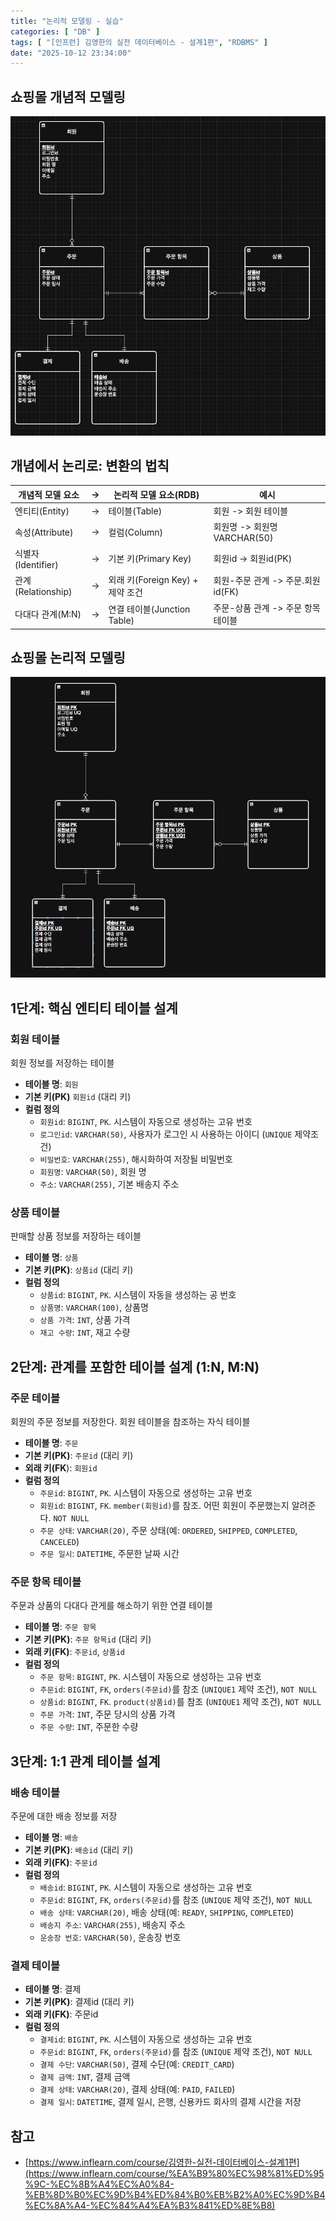 ```yaml
---
title: "논리적 모델링 - 실습"
categories: [ "DB" ]
tags: [ "[인프런] 김영한의 실전 데이터베이스 - 설계1편", "RDBMS" ]
date: "2025-10-12 23:34:00"
---
```


## 쇼핑몰 개념적 모델링

![](/assets/img/posts/2025/2025-10-12-논리적-모델링-실습/688802799979583.png)

## 개념에서 논리로: 변환의 법칙

| 개념적 모델 요소        | -> | 논리적 모델 요소(RDB)            | 예시                      |
|------------------|----|---------------------------|-------------------------|
| 엔티티(Entity)      | -> | 테이블(Table)                | 회원 -> 회원 테이블            |
| 속성(Attribute)    | -> | 컬럼(Column)                | 회원명 -> 회원명 VARCHAR(50)  |
| 식별자(Identifier)  | -> | 기본 키(Primary Key)         | 회원id -> 회원id(PK)        |
| 관계(Relationship) | -> | 외래 키(Foreign Key) + 제약 조건 | 회원-주문 관계 -> 주문.회원id(FK) |
| 다대다 관계(M:N)      | -> | 연결 테이블(Junction Table)    | 주문-상품 관계 -> 주문 항목 테이블   |

## 쇼핑몰 논리적 모델링

![](/assets/img/posts/2025/2025-10-12-논리적-모델링-실습/689324375888041.png)

## 1단계: 핵심 엔티티 테이블 설계

### 회원 테이블

회원 정보를 저장하는 테이블

- **테이블 명**: `회원`
- **기본 키(PK)** `회원id` (대리 키)
- **컬럼 정의**
  - `회원id`: `BIGINT`, `PK`. 시스템이 자동으로 생성하는 고유 번호
  - `로그인id`: `VARCHAR(50)`, 사용자가 로그인 시 사용하는 아이디 (`UNIQUE` 제약조건)
  - `비밀번호`: `VARCHAR(255)`, 해시화하여 저장될 비밀번호
  - `회원명`: `VARCHAR(50)`, 회원 명
  - `주소`: `VARCHAR(255)`, 기본 배송지 주소

### 상품 테이블

판매할 상품 정보를 저장하는 테이블

- **테이블 명**: `상품`
- **기본 키(PK)**: `상품id` (대리 키)
- **컬럼 정의**
  - `상품id`: `BIGINT`, `PK`. 시스템이 자동을 생성하는 공 번호
  - `상품명`: `VARCHAR(100)`, 상품명
  - `상품 가격`: `INT`, 상품 가격
  - `재고 수량`: `INT`, 재고 수량

## 2단계: 관계를 포함한 테이블 설계 (1:N, M:N)

### 주문 테이블

회원의 주문 정보를 저장한다. 회원 테이블을 참조하는 자식 테이블

- **테이블 명**: `주문`
- **기본 키(PK)**: `주문id` (대리 키)
- **외래 키(FK**): `회원id`
- **컬럼 정의**
  - `주문id`: `BIGINT`, `PK`. 시스템이 자동으로 생성하는 고유 번호
  - `회원id`: `BIGINT`, `FK`. `member(회원id)`를 참조. 어떤 회원이 주문했는지 알려준다. `NOT NULL`
  - `주문 상태`: `VARCHAR(20)`, 주문 상태(예: `ORDERED`, `SHIPPED`, `COMPLETED`, `CANCELED`)
  - `주문 일시`: `DATETIME`, 주문한 날짜 시간

### 주문 항목 테이블

주문과 상품의 다대다 관게를 해소하기 위한 연결 테이블

- **테이블 명**: `주문 항목`
- **기본 키(PK)**: `주문 항목id` (대리 키)
- **외래 키(FK)**: `주문id`, `상품id`
- **컬럼 정의**
  - `주문 항목`: `BIGINT`, `PK`. 시스템이 자동으로 생성하는 고유 번호
  - `주문id`: `BIGINT`, `FK`, `orders(주문id)`를 참조 (`UNIQUE1` 제약 조건), `NOT NULL`
  - `상품id`: `BIGINT`, `FK`. `product(상품id)`를 참조 (`UNIQUE1` 제약 조건), `NOT NULL`
  - `주문 가격`: `INT`, 주문 당시의 상품 가격
  - `주문 수량`: `INT`, 주문한 수량

## 3단계: 1:1 관계 테이블 설계

### 배송 테이블

주문에 대한 배송 정보를 저장

- **테이블 명**: `배송`
- **기본 키(PK)**: `배송id` (대리 키)
- **외래 키(FK)**: `주문id`
- **컬럼 정의**
  - `배송id`: `BIGINT`, `PK`. 시스템이 자동으로 생성하는 고유 번호
  - `주문id`: `BIGINT`, `FK`, `orders(주문id)`를 참조 (`UNIQUE` 제약 조건), `NOT NULL`
  - `배송 상태`: `VARCHAR(20)`, 배송 상태(예: `READY`, `SHIPPING`, `COMPLETED`)
  - `배송지 주소`: `VARCHAR(255)`, 배송지 주소
  - `운송장 번호`: `VARCHAR(50)`, 운송장 번호

### 결제 테이블

- **테이블 명**: 결제
- **기본 키(PK)**: 결제id (대리 키)
- **외래 키(FK)**: 주문id
- **컬럼 정의**
  - `결제id`: `BIGINT`, `PK`. 시스템이 자동으로 생성하는 고유 번호
  - `주문id`: `BIGINT`, `FK`, `orders(주문id)`를 참조 (`UNIQUE` 제약 조건), `NOT NULL`
  - `결제 수단`: `VARCHAR(50)`, 결제 수단(예: `CREDIT_CARD`)
  - `결제 금액`: `INT`, 결제 금액
  - `결제 상태`: `VARCHAR(20)`, 결제 상태(예: `PAID`, `FAILED`)
  - `결제 일시`: `DATETIME`, 결제 일시, 은행, 신용카드 회사의 결제 시간을 저장

## 참고

- [https://www.inflearn.com/course/김영한-실전-데이터베이스-설계1편](https://www.inflearn.com/course/%EA%B9%80%EC%98%81%ED%95%9C-%EC%8B%A4%EC%A0%84-%EB%8D%B0%EC%9D%B4%ED%84%B0%EB%B2%A0%EC%9D%B4%EC%8A%A4-%EC%84%A4%EA%B3%841%ED%8E%B8)

